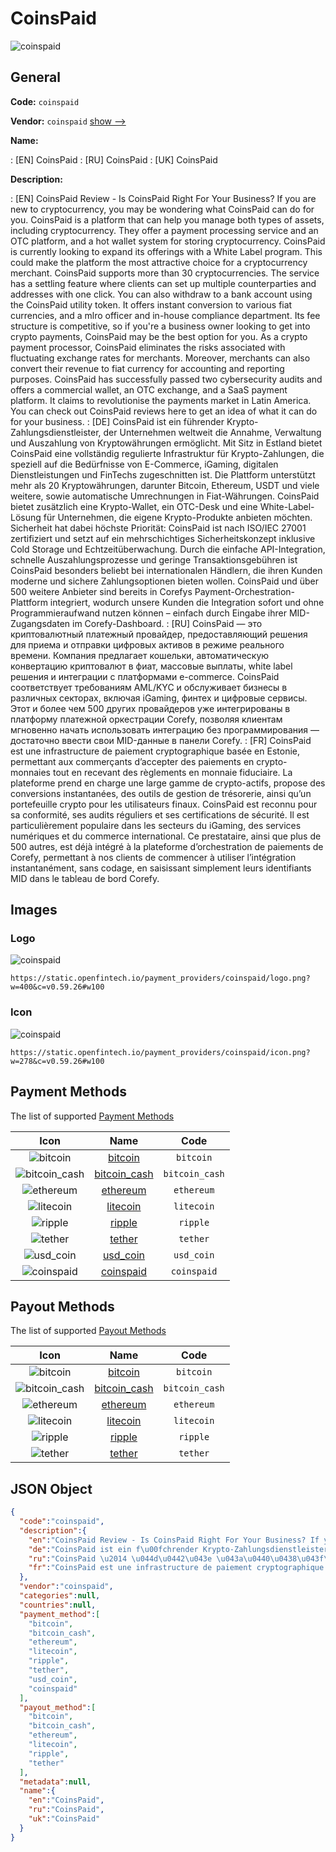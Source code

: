 
# CoinsPaid 
![coinspaid](https://static.openfintech.io/payment_providers/coinspaid/logo.png?w=400&c=v0.59.26#w100)  

## General 
 
**Code:** `coinspaid` 
 
**Vendor:** `coinspaid` [show -->](/vendors/coinspaid/) 
 
**Name:** 
 
:	[EN] CoinsPaid 
:	[RU] CoinsPaid 
:	[UK] CoinsPaid 
 
**Description:** 
 
: [EN] CoinsPaid Review - Is CoinsPaid Right For Your Business? If you are new to cryptocurrency, you may be wondering what CoinsPaid can do for you. CoinsPaid is a platform that can help you manage both types of assets, including cryptocurrency. They offer a payment processing service and an OTC platform, and a hot wallet system for storing cryptocurrency. CoinsPaid is currently looking to expand its offerings with a White Label program. This could make the platform the most attractive choice for a cryptocurrency merchant. CoinsPaid supports more than 30 cryptocurrencies. The service has a settling feature where clients can set up multiple counterparties and addresses with one click. You can also withdraw to a bank account using the CoinsPaid utility token. It offers instant conversion to various fiat currencies, and a mlro officer and in-house compliance department. Its fee structure is competitive, so if you're a business owner looking to get into crypto payments, CoinsPaid may be the best option for you. As a crypto payment processor, CoinsPaid eliminates the risks associated with fluctuating exchange rates for merchants. Moreover, merchants can also convert their revenue to fiat currency for accounting and reporting purposes. CoinsPaid has successfully passed two cybersecurity audits and offers a commercial wallet, an OTC exchange, and a SaaS payment platform. It claims to revolutionise the payments market in Latin America. You can check out CoinsPaid reviews here to get an idea of what it can do for your business. 
: [DE] CoinsPaid ist ein führender Krypto-Zahlungsdienstleister, der Unternehmen weltweit die Annahme, Verwaltung und Auszahlung von Kryptowährungen ermöglicht. Mit Sitz in Estland bietet CoinsPaid eine vollständig regulierte Infrastruktur für Krypto-Zahlungen, die speziell auf die Bedürfnisse von E-Commerce, iGaming, digitalen Dienstleistungen und FinTechs zugeschnitten ist. Die Plattform unterstützt mehr als 20 Kryptowährungen, darunter Bitcoin, Ethereum, USDT und viele weitere, sowie automatische Umrechnungen in Fiat-Währungen. CoinsPaid bietet zusätzlich eine Krypto-Wallet, ein OTC-Desk und eine White-Label-Lösung für Unternehmen, die eigene Krypto-Produkte anbieten möchten. Sicherheit hat dabei höchste Priorität: CoinsPaid ist nach ISO/IEC 27001 zertifiziert und setzt auf ein mehrschichtiges Sicherheitskonzept inklusive Cold Storage und Echtzeitüberwachung. Durch die einfache API-Integration, schnelle Auszahlungsprozesse und geringe Transaktionsgebühren ist CoinsPaid besonders beliebt bei internationalen Händlern, die ihren Kunden moderne und sichere Zahlungsoptionen bieten wollen. CoinsPaid und über 500 weitere Anbieter sind bereits in Corefys Payment-Orchestration-Plattform integriert, wodurch unsere Kunden die Integration sofort und ohne Programmieraufwand nutzen können – einfach durch Eingabe ihrer MID-Zugangsdaten im Corefy-Dashboard. 
: [RU] CoinsPaid — это криптовалютный платежный провайдер, предоставляющий решения для приема и отправки цифровых активов в режиме реального времени. Компания предлагает кошельки, автоматическую конвертацию криптовалют в фиат, массовые выплаты, white label решения и интеграции с платформами e-commerce. CoinsPaid соответствует требованиям AML/KYC и обслуживает бизнесы в различных секторах, включая iGaming, финтех и цифровые сервисы. Этот и более чем 500 других провайдеров уже интегрированы в платформу платежной оркестрации Corefy, позволяя клиентам мгновенно начать использовать интеграцию без программирования — достаточно ввести свои MID-данные в панели Corefy. 
: [FR] CoinsPaid est une infrastructure de paiement cryptographique basée en Estonie, permettant aux commerçants d’accepter des paiements en crypto-monnaies tout en recevant des règlements en monnaie fiduciaire. La plateforme prend en charge une large gamme de crypto-actifs, propose des conversions instantanées, des outils de gestion de trésorerie, ainsi qu’un portefeuille crypto pour les utilisateurs finaux. CoinsPaid est reconnu pour sa conformité, ses audits réguliers et ses certifications de sécurité. Il est particulièrement populaire dans les secteurs du iGaming, des services numériques et du commerce international. Ce prestataire, ainsi que plus de 500 autres, est déjà intégré à la plateforme d’orchestration de paiements de Corefy, permettant à nos clients de commencer à utiliser l’intégration instantanément, sans codage, en saisissant simplement leurs identifiants MID dans le tableau de bord Corefy. 
 

## Images 

### Logo 
 
![coinspaid](https://static.openfintech.io/payment_providers/coinspaid/logo.png?w=400&c=v0.59.26#w100)  

```
https://static.openfintech.io/payment_providers/coinspaid/logo.png?w=400&c=v0.59.26#w100
```  

### Icon 
 
![coinspaid](https://static.openfintech.io/payment_providers/coinspaid/icon.png?w=278&c=v0.59.26#w100)  

```
https://static.openfintech.io/payment_providers/coinspaid/icon.png?w=278&c=v0.59.26#w100
```  

## Payment Methods 
 
The list of supported [Payment Methods](/payment-methods/) 

|Icon|Name|Code| 
|:---:|:---:|:---:| 
|![bitcoin](https://static.openfintech.io/payment_methods/bitcoin/icon.svg?w=278&c=v0.59.26#w100) |[bitcoin](/payment-methods/bitcoin/)|`bitcoin`| 
|![bitcoin_cash](https://static.openfintech.io/payment_methods/bitcoin_cash/icon.png?w=278&c=v0.59.26#w100) |[bitcoin_cash](/payment-methods/bitcoin_cash/)|`bitcoin_cash`| 
|![ethereum](https://static.openfintech.io/payment_methods/ethereum/icon.svg?w=278&c=v0.59.26#w100) |[ethereum](/payment-methods/ethereum/)|`ethereum`| 
|![litecoin](https://static.openfintech.io/payment_methods/litecoin/icon.png?w=278&c=v0.59.26#w100) |[litecoin](/payment-methods/litecoin/)|`litecoin`| 
|![ripple](https://static.openfintech.io/payment_methods/ripple/icon.svg?w=278&c=v0.59.26#w100) |[ripple](/payment-methods/ripple/)|`ripple`| 
|![tether](https://static.openfintech.io/payment_methods/tether/icon.svg?w=278&c=v0.59.26#w100) |[tether](/payment-methods/tether/)|`tether`| 
|![usd_coin](https://static.openfintech.io/payment_methods/usd_coin/icon.png?w=278&c=v0.59.26#w100) |[usd_coin](/payment-methods/usd_coin/)|`usd_coin`| 
|![coinspaid](https://static.openfintech.io/payment_methods/coinspaid/icon.png?w=278&c=v0.59.26#w100) |[coinspaid](/payment-methods/coinspaid/)|`coinspaid`| 
 

## Payout Methods 
 
The list of supported [Payout Methods](/payout-methods/) 

|Icon|Name|Code| 
|:---:|:---:|:---:| 
|![bitcoin](https://static.openfintech.io/payout_methods/bitcoin/icon.svg?w=278&c=v0.59.26#w40) |[bitcoin](payout-methodsbitcoin/)|`bitcoin`| 
|![bitcoin_cash](https://static.openfintech.io/payout_methods/bitcoin_cash/icon.png?w=278&c=v0.59.26#w40) |[bitcoin_cash](payout-methodsbitcoin_cash/)|`bitcoin_cash`| 
|![ethereum](https://static.openfintech.io/payout_methods/ethereum/icon.svg?w=278&c=v0.59.26#w40) |[ethereum](payout-methodsethereum/)|`ethereum`| 
|![litecoin](https://static.openfintech.io/payout_methods/litecoin/icon.png?w=278&c=v0.59.26#w40) |[litecoin](payout-methodslitecoin/)|`litecoin`| 
|![ripple](https://static.openfintech.io/payout_methods/ripple/icon.svg?w=278&c=v0.59.26#w40) |[ripple](payout-methodsripple/)|`ripple`| 
|![tether](https://static.openfintech.io/payout_methods/tether/icon.svg?w=278&c=v0.59.26#w40) |[tether](payout-methodstether/)|`tether`| 
 

## JSON Object 

```json
{
  "code":"coinspaid",
  "description":{
    "en":"CoinsPaid Review - Is CoinsPaid Right For Your Business? If you are new to cryptocurrency, you may be wondering what CoinsPaid can do for you. CoinsPaid is a platform that can help you manage both types of assets, including cryptocurrency. They offer a payment processing service and an OTC platform, and a hot wallet system for storing cryptocurrency. CoinsPaid is currently looking to expand its offerings with a White Label program. This could make the platform the most attractive choice for a cryptocurrency merchant. CoinsPaid supports more than 30 cryptocurrencies. The service has a settling feature where clients can set up multiple counterparties and addresses with one click. You can also withdraw to a bank account using the CoinsPaid utility token. It offers instant conversion to various fiat currencies, and a mlro officer and in-house compliance department. Its fee structure is competitive, so if you're a business owner looking to get into crypto payments, CoinsPaid may be the best option for you. As a crypto payment processor, CoinsPaid eliminates the risks associated with fluctuating exchange rates for merchants. Moreover, merchants can also convert their revenue to fiat currency for accounting and reporting purposes. CoinsPaid has successfully passed two cybersecurity audits and offers a commercial wallet, an OTC exchange, and a SaaS payment platform. It claims to revolutionise the payments market in Latin America. You can check out CoinsPaid reviews here to get an idea of what it can do for your business.",
    "de":"CoinsPaid ist ein f\u00fchrender Krypto-Zahlungsdienstleister, der Unternehmen weltweit die Annahme, Verwaltung und Auszahlung von Kryptow\u00e4hrungen erm\u00f6glicht. Mit Sitz in Estland bietet CoinsPaid eine vollst\u00e4ndig regulierte Infrastruktur f\u00fcr Krypto-Zahlungen, die speziell auf die Bed\u00fcrfnisse von E-Commerce, iGaming, digitalen Dienstleistungen und FinTechs zugeschnitten ist. Die Plattform unterst\u00fctzt mehr als 20 Kryptow\u00e4hrungen, darunter Bitcoin, Ethereum, USDT und viele weitere, sowie automatische Umrechnungen in Fiat-W\u00e4hrungen. CoinsPaid bietet zus\u00e4tzlich eine Krypto-Wallet, ein OTC-Desk und eine White-Label-L\u00f6sung f\u00fcr Unternehmen, die eigene Krypto-Produkte anbieten m\u00f6chten. Sicherheit hat dabei h\u00f6chste Priorit\u00e4t: CoinsPaid ist nach ISO\/IEC 27001 zertifiziert und setzt auf ein mehrschichtiges Sicherheitskonzept inklusive Cold Storage und Echtzeit\u00fcberwachung. Durch die einfache API-Integration, schnelle Auszahlungsprozesse und geringe Transaktionsgeb\u00fchren ist CoinsPaid besonders beliebt bei internationalen H\u00e4ndlern, die ihren Kunden moderne und sichere Zahlungsoptionen bieten wollen. CoinsPaid und \u00fcber 500 weitere Anbieter sind bereits in Corefys Payment-Orchestration-Plattform integriert, wodurch unsere Kunden die Integration sofort und ohne Programmieraufwand nutzen k\u00f6nnen \u2013 einfach durch Eingabe ihrer MID-Zugangsdaten im Corefy-Dashboard.",
    "ru":"CoinsPaid \u2014 \u044d\u0442\u043e \u043a\u0440\u0438\u043f\u0442\u043e\u0432\u0430\u043b\u044e\u0442\u043d\u044b\u0439 \u043f\u043b\u0430\u0442\u0435\u0436\u043d\u044b\u0439 \u043f\u0440\u043e\u0432\u0430\u0439\u0434\u0435\u0440, \u043f\u0440\u0435\u0434\u043e\u0441\u0442\u0430\u0432\u043b\u044f\u044e\u0449\u0438\u0439 \u0440\u0435\u0448\u0435\u043d\u0438\u044f \u0434\u043b\u044f \u043f\u0440\u0438\u0435\u043c\u0430 \u0438 \u043e\u0442\u043f\u0440\u0430\u0432\u043a\u0438 \u0446\u0438\u0444\u0440\u043e\u0432\u044b\u0445 \u0430\u043a\u0442\u0438\u0432\u043e\u0432 \u0432 \u0440\u0435\u0436\u0438\u043c\u0435 \u0440\u0435\u0430\u043b\u044c\u043d\u043e\u0433\u043e \u0432\u0440\u0435\u043c\u0435\u043d\u0438. \u041a\u043e\u043c\u043f\u0430\u043d\u0438\u044f \u043f\u0440\u0435\u0434\u043b\u0430\u0433\u0430\u0435\u0442 \u043a\u043e\u0448\u0435\u043b\u044c\u043a\u0438, \u0430\u0432\u0442\u043e\u043c\u0430\u0442\u0438\u0447\u0435\u0441\u043a\u0443\u044e \u043a\u043e\u043d\u0432\u0435\u0440\u0442\u0430\u0446\u0438\u044e \u043a\u0440\u0438\u043f\u0442\u043e\u0432\u0430\u043b\u044e\u0442 \u0432 \u0444\u0438\u0430\u0442, \u043c\u0430\u0441\u0441\u043e\u0432\u044b\u0435 \u0432\u044b\u043f\u043b\u0430\u0442\u044b, white label \u0440\u0435\u0448\u0435\u043d\u0438\u044f \u0438 \u0438\u043d\u0442\u0435\u0433\u0440\u0430\u0446\u0438\u0438 \u0441 \u043f\u043b\u0430\u0442\u0444\u043e\u0440\u043c\u0430\u043c\u0438 e-commerce. CoinsPaid \u0441\u043e\u043e\u0442\u0432\u0435\u0442\u0441\u0442\u0432\u0443\u0435\u0442 \u0442\u0440\u0435\u0431\u043e\u0432\u0430\u043d\u0438\u044f\u043c AML\/KYC \u0438 \u043e\u0431\u0441\u043b\u0443\u0436\u0438\u0432\u0430\u0435\u0442 \u0431\u0438\u0437\u043d\u0435\u0441\u044b \u0432 \u0440\u0430\u0437\u043b\u0438\u0447\u043d\u044b\u0445 \u0441\u0435\u043a\u0442\u043e\u0440\u0430\u0445, \u0432\u043a\u043b\u044e\u0447\u0430\u044f iGaming, \u0444\u0438\u043d\u0442\u0435\u0445 \u0438 \u0446\u0438\u0444\u0440\u043e\u0432\u044b\u0435 \u0441\u0435\u0440\u0432\u0438\u0441\u044b. \u042d\u0442\u043e\u0442 \u0438 \u0431\u043e\u043b\u0435\u0435 \u0447\u0435\u043c 500 \u0434\u0440\u0443\u0433\u0438\u0445 \u043f\u0440\u043e\u0432\u0430\u0439\u0434\u0435\u0440\u043e\u0432 \u0443\u0436\u0435 \u0438\u043d\u0442\u0435\u0433\u0440\u0438\u0440\u043e\u0432\u0430\u043d\u044b \u0432 \u043f\u043b\u0430\u0442\u0444\u043e\u0440\u043c\u0443 \u043f\u043b\u0430\u0442\u0435\u0436\u043d\u043e\u0439 \u043e\u0440\u043a\u0435\u0441\u0442\u0440\u0430\u0446\u0438\u0438 Corefy, \u043f\u043e\u0437\u0432\u043e\u043b\u044f\u044f \u043a\u043b\u0438\u0435\u043d\u0442\u0430\u043c \u043c\u0433\u043d\u043e\u0432\u0435\u043d\u043d\u043e \u043d\u0430\u0447\u0430\u0442\u044c \u0438\u0441\u043f\u043e\u043b\u044c\u0437\u043e\u0432\u0430\u0442\u044c \u0438\u043d\u0442\u0435\u0433\u0440\u0430\u0446\u0438\u044e \u0431\u0435\u0437 \u043f\u0440\u043e\u0433\u0440\u0430\u043c\u043c\u0438\u0440\u043e\u0432\u0430\u043d\u0438\u044f \u2014 \u0434\u043e\u0441\u0442\u0430\u0442\u043e\u0447\u043d\u043e \u0432\u0432\u0435\u0441\u0442\u0438 \u0441\u0432\u043e\u0438 MID-\u0434\u0430\u043d\u043d\u044b\u0435 \u0432 \u043f\u0430\u043d\u0435\u043b\u0438 Corefy.",
    "fr":"CoinsPaid est une infrastructure de paiement cryptographique bas\u00e9e en Estonie, permettant aux commer\u00e7ants d\u2019accepter des paiements en crypto-monnaies tout en recevant des r\u00e8glements en monnaie fiduciaire. La plateforme prend en charge une large gamme de crypto-actifs, propose des conversions instantan\u00e9es, des outils de gestion de tr\u00e9sorerie, ainsi qu\u2019un portefeuille crypto pour les utilisateurs finaux. CoinsPaid est reconnu pour sa conformit\u00e9, ses audits r\u00e9guliers et ses certifications de s\u00e9curit\u00e9. Il est particuli\u00e8rement populaire dans les secteurs du iGaming, des services num\u00e9riques et du commerce international. Ce prestataire, ainsi que plus de 500 autres, est d\u00e9j\u00e0 int\u00e9gr\u00e9 \u00e0 la plateforme d\u2019orchestration de paiements de Corefy, permettant \u00e0 nos clients de commencer \u00e0 utiliser l\u2019int\u00e9gration instantan\u00e9ment, sans codage, en saisissant simplement leurs identifiants MID dans le tableau de bord Corefy."
  },
  "vendor":"coinspaid",
  "categories":null,
  "countries":null,
  "payment_method":[
    "bitcoin",
    "bitcoin_cash",
    "ethereum",
    "litecoin",
    "ripple",
    "tether",
    "usd_coin",
    "coinspaid"
  ],
  "payout_method":[
    "bitcoin",
    "bitcoin_cash",
    "ethereum",
    "litecoin",
    "ripple",
    "tether"
  ],
  "metadata":null,
  "name":{
    "en":"CoinsPaid",
    "ru":"CoinsPaid",
    "uk":"CoinsPaid"
  }
}
```  
